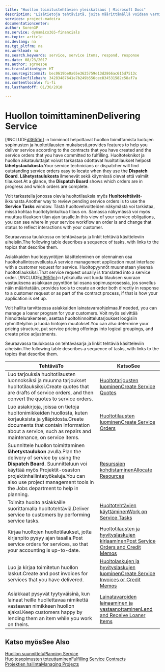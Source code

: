 ```yaml
---
title: "Huollon toimitustehtävien yleiskatsaus | Microsoft Docs"
description: "Lisätietoja tehtävistä, joita määrittämällä voidaan varmistaa laadukkaan huollon toimitus ja asiakkaiden kanssa tehtyjen sopimusten noudattaminen."
services: project-madeira
documentationcenter: 
author: SorenGP
ms.service: dynamics365-financials
ms.topic: article
ms.devlang: na
ms.tgt_pltfrm: na
ms.workload: na
ms.search.keywords: service, service items, respond, response
ms.date: 08/23/2017
ms.author: sgroespe
ms.translationtype: HT
ms.sourcegitcommit: bec0619be0a65e3625759e13d2866ac615d7513c
ms.openlocfilehash: 34283487641e7b249b556cec834531582c58af7a
ms.contentlocale: fi-fi
ms.lasthandoff: 01/30/2018

---
```

# <a name="delivering-service"></a><span data-ttu-id="6237b-103">Huollon toimittaminen</span><span class="sxs-lookup"><span data-stu-id="6237b-103">Delivering Service</span></span>
[!INCLUDE[d365fin](includes/d365fin_md.md)] <span data-ttu-id="6237b-104">:n toiminnot helpottavat huollon toimittamista luotujen sopimusten ja huoltotilausten mukaisesti.</span><span class="sxs-lookup"><span data-stu-id="6237b-104">provides features to help you deliver service according to the contracts that you have created and the service orders that you have committed to fulfilling.</span></span> <span data-ttu-id="6237b-105">Huoltoteknikot ja huollon aikatauluttajat voivat tarkastaa odottavat huoltotilaukset helposti **lähetystaulukosta**.</span><span class="sxs-lookup"><span data-stu-id="6237b-105">Your service technicians or dispatcher will find outstanding service orders easy to locate when they use the **Dispatch Board**.</span></span> <span data-ttu-id="6237b-106">**Lähetystaulukosta** ilmenevät sekä käynnissä olevat että valmiit tilaukset.</span><span class="sxs-lookup"><span data-stu-id="6237b-106">At a glance, the **Dispatch Board** shows which orders are in progress and which orders are complete.</span></span>  
  
<span data-ttu-id="6237b-107">Voit tarkastella jonossa olevia huoltotilauksia myös **Huoltotehtävät**-ikkunasta.</span><span class="sxs-lookup"><span data-stu-id="6237b-107">Another way to review pending service orders is to use the **Service Tasks** window.</span></span> <span data-ttu-id="6237b-108">Tästä huoltovelvoitteiden näkymästä voi tarkistaa, missä kohtaa huoltotyönkulkua tilaus on. Samassa näkymässä voi myös muuttaa tilauksen tilan ajan tasalle.</span><span class="sxs-lookup"><span data-stu-id="6237b-108">In this view of your service obligations, you can see where in your service workflow an order is and change that status to reflect interactions with your customer.</span></span>  
  
<span data-ttu-id="6237b-109">Seuraavassa taulukossa on tehtäväsarja ja linkit tehtäviä käsitteleviin aiheisiin.</span><span class="sxs-lookup"><span data-stu-id="6237b-109">The following table describes a sequence of tasks, with links to the topics that describe them.</span></span>   

<span data-ttu-id="6237b-110">Asiakkaiden huoltopyyntöjen käsitteleminen on olennainen osa huoltohallintosovellusta.</span><span class="sxs-lookup"><span data-stu-id="6237b-110">A service management application must interface with a customer request for service.</span></span> <span data-ttu-id="6237b-111">Huoltopyynnöt muunnetaan yleensä huoltotilauksiksi.</span><span class="sxs-lookup"><span data-stu-id="6237b-111">That service request usually is translated into a service order.</span></span> [!INCLUDE[d365fin](includes/d365fin_md.md)]<span data-ttu-id="6237b-112">:n työkaluilla voit luoda tilauksen suoraan vastauksena asiakkaan pyyntöön tai osana sopimusprosessia, jos sovellus näin määritetään.</span><span class="sxs-lookup"><span data-stu-id="6237b-112"> provides tools to create an order both directly in response to a customer request or as part of the contract process, if that is how your application is set up.</span></span>  
  
<span data-ttu-id="6237b-113">Voit hallita tarvittaessa asiakkaiden lainatavaraohjelmaa.</span><span class="sxs-lookup"><span data-stu-id="6237b-113">If needed, you can manage a loaner program for your customers.</span></span> <span data-ttu-id="6237b-114">Voit myös selvittää hinnoittelurakenteen, asettaa huoltohinnoittelutarjoukset loogisiin ryhmittelyihin ja luoda hintojen muutokset.</span><span class="sxs-lookup"><span data-stu-id="6237b-114">You can also determine your pricing structure, put service pricing offerings into logical groupings, and create price adjustments.</span></span>  
  
<span data-ttu-id="6237b-115">Seuraavassa taulukossa on tehtäväsarja ja linkit tehtäviä käsitteleviin aiheisiin.</span><span class="sxs-lookup"><span data-stu-id="6237b-115">The following table describes a sequence of tasks, with links to the topics that describe them.</span></span>   
  
|<span data-ttu-id="6237b-116">**Tehtävä**</span><span class="sxs-lookup"><span data-stu-id="6237b-116">**To**</span></span>|<span data-ttu-id="6237b-117">**Katso**</span><span class="sxs-lookup"><span data-stu-id="6237b-117">**See**</span></span>|  
|------------|-------------|  
|<span data-ttu-id="6237b-118">Luo tarjouksia huoltotilausten luonnoksiksi ja muunna tarjoukset huoltotilauksiksi.</span><span class="sxs-lookup"><span data-stu-id="6237b-118">Create quotes that are drafts of service orders, and then convert the quotes to service orders.</span></span>|[<span data-ttu-id="6237b-119">Huoltotarjousten luominen</span><span class="sxs-lookup"><span data-stu-id="6237b-119">Create Service Quotes</span></span>](service-how-to-create-service-quotes.md)|
|<span data-ttu-id="6237b-120">Luo asiakirjoja, joissa on tietoja huoltonimikkeiden huollosta, kuten korjauksista ja ylläpidosta.</span><span class="sxs-lookup"><span data-stu-id="6237b-120">Create documents that contain information about a service, such as repairs and maintenance, on service items.</span></span>|[<span data-ttu-id="6237b-121">Huoltotilausten luominen</span><span class="sxs-lookup"><span data-stu-id="6237b-121">Create Service Orders</span></span>](service-how-to-create-service-orders.md)|
|<span data-ttu-id="6237b-122">Suunnittele huollon toimittaminen **lähetystaulukon** avulla.</span><span class="sxs-lookup"><span data-stu-id="6237b-122">Plan the delivery of service by using the **Dispatch Board**.</span></span> <span data-ttu-id="6237b-123">Suunnitteluun voi käyttää myös Projektit-osaston projektinhallintatyökaluja.</span><span class="sxs-lookup"><span data-stu-id="6237b-123">You can also use project management tools in the Jobs department to help in planning.</span></span>|[<span data-ttu-id="6237b-124">Resurssien kohdistaminen</span><span class="sxs-lookup"><span data-stu-id="6237b-124">Allocate Resources</span></span>](service-how-to-allocate-resources.md)|  
|<span data-ttu-id="6237b-125">Toimita huolto asiakkaille suorittamalla huoltotehtäviä.</span><span class="sxs-lookup"><span data-stu-id="6237b-125">Deliver service to customers by performing service tasks.</span></span>|[<span data-ttu-id="6237b-126">Huoltotehtävien käyttäminen</span><span class="sxs-lookup"><span data-stu-id="6237b-126">Work on Service Tasks</span></span>](service-how-to-work-on-service-tasks.md)|  
|<span data-ttu-id="6237b-127">Kirjaa huoltojen huoltotilaukset, jotta kirjanpito pysyy ajan tasalla.</span><span class="sxs-lookup"><span data-stu-id="6237b-127">Post service orders for services, so that your accounting is up-to-date.</span></span>|[<span data-ttu-id="6237b-128">Huoltotilausten ja hyvityslaskujen kirjaaminen</span><span class="sxs-lookup"><span data-stu-id="6237b-128">Post Service Orders and Credit Memos</span></span>](service-how-to-post-service-orders.md)|  
|<span data-ttu-id="6237b-129">Luo ja kirjaa toimitetun huollon laskut.</span><span class="sxs-lookup"><span data-stu-id="6237b-129">Create and post invoices for services that you have delivered.</span></span>|[<span data-ttu-id="6237b-130">Huoltolaskujen ja hyvityslaskujen luominen</span><span class="sxs-lookup"><span data-stu-id="6237b-130">Create Service Invoices or Credit Memos</span></span>](service-how-create-invoices.md)|  
|<span data-ttu-id="6237b-131">Asiakkaat pysyvät tyytyväisinä, kun lainaat heille huollettavaa nimikettä vastaavan nimikkeen huollon ajaksi.</span><span class="sxs-lookup"><span data-stu-id="6237b-131">Keep customers happy by lending them an item while you work on theirs.</span></span>| [<span data-ttu-id="6237b-132">Lainatavaroiden lainaaminen ja vastaanottaminen</span><span class="sxs-lookup"><span data-stu-id="6237b-132">Lend and Receive Loaner Items</span></span>](service-how-to-lend-receive-loaners.md)|
  
## <a name="see-also"></a><span data-ttu-id="6237b-133">Katso myös</span><span class="sxs-lookup"><span data-stu-id="6237b-133">See Also</span></span>  
[<span data-ttu-id="6237b-134">Huollon suunnittelu</span><span class="sxs-lookup"><span data-stu-id="6237b-134">Planning Service</span></span>](service-plan-service.md)  
[<span data-ttu-id="6237b-135">Huoltosopimusten toteuttaminen</span><span class="sxs-lookup"><span data-stu-id="6237b-135">Fulfilling Service Contracts</span></span>](service-fulfill-service-contracts.md)  
[<span data-ttu-id="6237b-136">Projektien hallinta</span><span class="sxs-lookup"><span data-stu-id="6237b-136">Managing Projects</span></span>](projects-manage-projects.md)  

